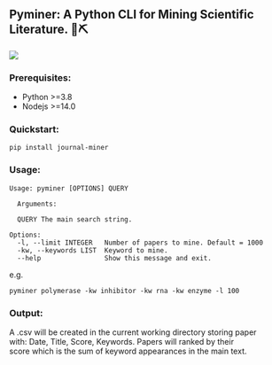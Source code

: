 ## Pyminer: A Python CLI for Mining Scientific Literature. 🔬⛏

![](/assets/pyminer.gif)

### Prerequisites:
- Python >=3.8
- Nodejs >=14.0

### Quickstart:
```
pip install journal-miner
```
### Usage:
```
Usage: pyminer [OPTIONS] QUERY

  Arguments:

  QUERY The main search string.

Options:
  -l, --limit INTEGER   Number of papers to mine. Default = 1000
  -kw, --keywords LIST  Keyword to mine.
  --help                Show this message and exit.
```
e.g.
```
pyminer polymerase -kw inhibitor -kw rna -kw enzyme -l 100
```
### Output:
A .csv will be created in the current working directory storing paper  
with: Date, Title, Score, Keywords. Papers will ranked by their  
score which is the sum of keyword appearances in the main text.
